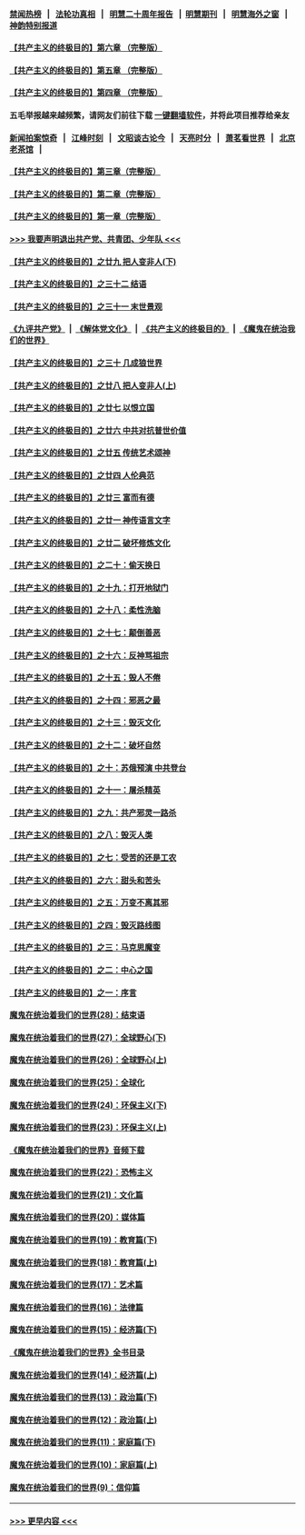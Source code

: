 #### [禁闻热榜](热点新闻.md?=0)  &nbsp;&nbsp;|&nbsp;&nbsp; [法轮功真相](https://github.com/gfw-breaker/truth/blob/master/README.md?=0) &nbsp;&nbsp;|&nbsp;&nbsp; [明慧二十周年报告](https://github.com/gfw-breaker/mh-reports/blob/master/README.md?=0) &nbsp;&nbsp;|&nbsp;&nbsp;[明慧期刊](https://github.com/gfw-breaker/mh-qikan) &nbsp;&nbsp;|&nbsp;&nbsp; [明慧海外之窗](https://github.com/gfw-breaker/mh-news/blob/master/README.md?=0) &nbsp;&nbsp;|&nbsp;&nbsp; [神韵特别报道](https://github.com/gfw-breaker/mh-news/blob/master/shenyun.md?=0)
#### [【共产主义的终极目的】第六章 （完整版）](../pages/nsc422/n11428913.md?t=03062231) 
#### [【共产主义的终极目的】第五章 （完整版）](../pages/nsc422/n11428912.md?t=03062231) 
#### [【共产主义的终极目的】第四章 （完整版）](../pages/nsc422/n11428907.md?t=03062231) 
#### 五毛举报越来越频繁，请网友们前往下载 [一键翻墙软件](https://github.com/gfw-breaker/ssr-accounts)，并将此项目推荐给亲友
#### [新闻拍案惊奇](https://github.com/gfw-breaker/banned-news/blob/master/pages/link4.md) &nbsp;&nbsp;|&nbsp;&nbsp; [江峰时刻](https://github.com/gfw-breaker/banned-news/blob/master/pages/link4.md) &nbsp;&nbsp;|&nbsp;&nbsp; [文昭谈古论今](https://github.com/gfw-breaker/banned-news/blob/master/pages/link4.md) &nbsp;&nbsp;|&nbsp;&nbsp; [天亮时分](https://github.com/gfw-breaker/banned-news/blob/master/pages/link4.md) &nbsp;&nbsp;|&nbsp;&nbsp; [萧茗看世界](https://github.com/gfw-breaker/banned-news/blob/master/pages/link4.md) &nbsp;&nbsp;|&nbsp;&nbsp; [北京老茶馆](https://github.com/gfw-breaker/banned-news/blob/master/pages/link4.md) &nbsp;&nbsp;|&nbsp;&nbsp; 
#### [【共产主义的终极目的】第三章（完整版）](../pages/nsc422/n11428848.md?t=03062231) 
#### [【共产主义的终极目的】第二章（完整版）](../pages/nsc422/n11428831.md?t=03062231) 
#### [【共产主义的终极目的】第一章（完整版）](../pages/nsc422/n11417651.md?t=03062231) 
#### [>>> 我要声明退出共产党、共青团、少年队 <<<](https://github.com/begood0513/goodnews/blob/master/quit/letter.md) 
#### [【共产主义的终极目的】之廿九 把人变非人(下)](../pages/nsc422/n11344140.md?t=03062231) 
#### [【共产主义的终极目的】之三十二 结语](../pages/nsc422/n11360535.md?t=03062231) 
#### [【共产主义的终极目的】之三十一 末世景观](../pages/nsc422/n11351129.md?t=03062231) 
#### [《九评共产党》](https://github.com/begood0513/9ping.md/blob/master/README.md) &nbsp;|&nbsp; [《解体党文化》](../../../../jtdwh.md/blob/master/README.md)  &nbsp;|&nbsp; [《共产主义的终极目的》](../../../../gczydzjmd.md/blob/master/README.md) &nbsp;|&nbsp; [《魔鬼在统治我们的世界》](../../../../mgztzwmdsj.md/blob/master/README.md) 
#### [【共产主义的终极目的】之三十 几成狼世界](../pages/nsc422/n11348280.md?t=03062231) 
#### [【共产主义的终极目的】之廿八 把人变非人(上)](../pages/nsc422/n11340492.md?t=03062231) 
#### [【共产主义的终极目的】之廿七 以恨立国](../pages/nsc422/n11336944.md?t=03062231) 
#### [【共产主义的终极目的】之廿六 中共对抗普世价值](../pages/nsc422/n11324785.md?t=03062231) 
#### [【共产主义的终极目的】之廿五 传统艺术颂神](../pages/nsc422/n11296396.md?t=03062231) 
#### [【共产主义的终极目的】之廿四 人伦典范](../pages/nsc422/n11296397.md?t=03062231) 
#### [【共产主义的终极目的】之廿三 富而有德](../pages/nsc422/n11283598.md?t=03062231) 
#### [【共产主义的终极目的】之廿一 神传语言文字](../pages/nsc422/n11263265.md?t=03062231) 
#### [【共产主义的终极目的】之廿二 破坏修炼文化](../pages/nsc422/n11245728.md?t=03062231) 
#### [【共产主义的终极目的】之二十：偷天换日](../pages/nsc422/n11238846.md?t=03062231) 
#### [【共产主义的终极目的】之十九：打开地狱门](../pages/nsc422/n11206376.md?t=03062231) 
#### [【共产主义的终极目的】之十八：柔性洗脑](../pages/nsc422/n11199994.md?t=03062231) 
#### [【共产主义的终极目的】之十七：颠倒善恶](../pages/nsc422/n11179782.md?t=03062231) 
#### [【共产主义的终极目的】之十六：反神骂祖宗](../pages/nsc422/n11166798.md?t=03062231) 
#### [【共产主义的终极目的】之十五：毁人不倦](../pages/nsc422/n11166792.md?t=03062231) 
#### [【共产主义的终极目的】之十四：邪恶之最](../pages/nsc422/n11150249.md?t=03062231) 
#### [【共产主义的终极目的】之十三：毁灭文化](../pages/nsc422/n11135227.md?t=03062231) 
#### [【共产主义的终极目的】之十二：破坏自然](../pages/nsc422/n11135214.md?t=03062231) 
#### [【共产主义的终极目的】之十：苏俄预演 中共登台](../pages/nsc422/n11118424.md?t=03062231) 
#### [【共产主义的终极目的】之十一：屠杀精英](../pages/nsc422/n11118442.md?t=03062231) 
#### [【共产主义的终极目的】之九：共产邪灵一路杀](../pages/nsc422/n11114139.md?t=03062231) 
#### [【共产主义的终极目的】之八：毁灭人类](../pages/nsc422/n11108503.md?t=03062231) 
#### [【共产主义的终极目的】之七：受苦的还是工农](../pages/nsc422/n11101809.md?t=03062231) 
#### [【共产主义的终极目的】之六：甜头和苦头](../pages/nsc422/n11096971.md?t=03062231) 
#### [【共产主义的终极目的】之五：万变不离其邪](../pages/nsc422/n11091285.md?t=03062231) 
#### [【共产主义的终极目的】之四：毁灭路线图](../pages/nsc422/n11086284.md?t=03062231) 
#### [【共产主义的终极目的】之三：马克思魔变](../pages/nsc422/n11061941.md?t=03062231) 
#### [【共产主义的终极目的】之二：中心之国](../pages/nsc422/n11047728.md?t=03062231) 
#### [【共产主义的终极目的】之一：序言](../pages/nsc422/n11086077.md?t=03062231) 
#### [魔鬼在统治着我们的世界(28)：结束语](../pages/nsc422/n10936246.md?t=03062231) 
#### [魔鬼在统治着我们的世界(27)：全球野心(下)](../pages/nsc422/n10928319.md?t=03062231) 
#### [魔鬼在统治着我们的世界(26)：全球野心(上)](../pages/nsc422/n10900318.md?t=03062231) 
#### [魔鬼在统治着我们的世界(25)：全球化](../pages/nsc422/n10788205.md?t=03062231) 
#### [魔鬼在统治着我们的世界(24)：环保主义(下)](../pages/nsc422/n10695307.md?t=03062231) 
#### [魔鬼在统治着我们的世界(23)：环保主义(上)](../pages/nsc422/n10688613.md?t=03062231) 
#### [《魔鬼在统治着我们的世界》音频下载](../pages/nsc422/n10635553.md?t=03062231) 
#### [魔鬼在统治着我们的世界(22)：恐怖主义](../pages/nsc422/n10614727.md?t=03062231) 
#### [魔鬼在统治着我们的世界(21)：文化篇](../pages/nsc422/n10597706.md?t=03062231) 
#### [魔鬼在统治着我们的世界(20)：媒体篇](../pages/nsc422/n10586579.md?t=03062231) 
#### [魔鬼在统治着我们的世界(19)：教育篇(下)](../pages/nsc422/n10564808.md?t=03062231) 
#### [魔鬼在统治着我们的世界(18)：教育篇(上)](../pages/nsc422/n10526970.md?t=03062231) 
#### [魔鬼在统治着我们的世界(17)：艺术篇](../pages/nsc422/n10499093.md?t=03062231) 
#### [魔鬼在统治着我们的世界(16)：法律篇](../pages/nsc422/n10485969.md?t=03062231) 
#### [魔鬼在统治着我们的世界(15)：经济篇(下)](../pages/nsc422/n10469975.md?t=03062231) 
#### [《魔鬼在统治着我们的世界》全书目录](../pages/nsc422/n10464261.md?t=03062231) 
#### [魔鬼在统治着我们的世界(14)：经济篇(上)](../pages/nsc422/n10457370.md?t=03062231) 
#### [魔鬼在统治着我们的世界(13)：政治篇(下)](../pages/nsc422/n10448270.md?t=03062231) 
#### [魔鬼在统治着我们的世界(12)：政治篇(上)](../pages/nsc422/n10444576.md?t=03062231) 
#### [魔鬼在统治着我们的世界(11)：家庭篇(下)](../pages/nsc422/n10440961.md?t=03062231) 
#### [魔鬼在统治着我们的世界(10)：家庭篇(上)](../pages/nsc422/n10435448.md?t=03062231) 
#### [魔鬼在统治着我们的世界(9)：信仰篇](../pages/nsc422/n10432159.md?t=03062231) 

----
#### [ >>> 更早内容 <<< ](../indexes/nsc422-earlier.md)
